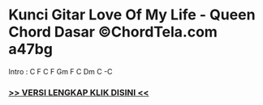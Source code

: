 
 # Kunci Gitar Love Of My Life - Queen Chord Dasar ©ChordTela.com a47bg


Intro : C F C F Gm F C Dm C -C

###  <a href="https://shortlighzx.web.app?sq=Kunci Gitar Love Of My Life - Queen Chord Dasar ©ChordTela.com"> >> VERSI LENGKAP KLIK DISINI << </a>

